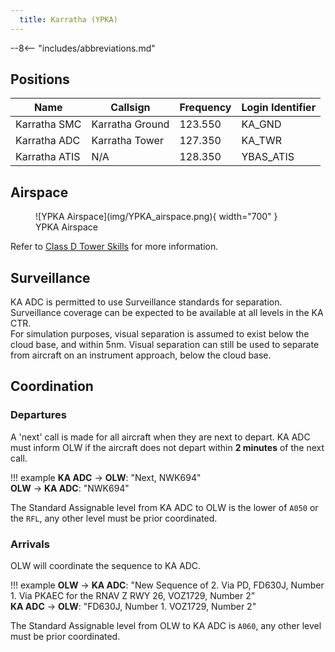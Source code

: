 ```yaml
---
  title: Karratha (YPKA)
---
```


--8<-- "includes/abbreviations.md"

## Positions

| Name | Callsign | Frequency | Login Identifier |
| ---- | -------- | --------- | ---------------- |
| Karratha SMC | Karratha Ground | 123.550 | KA_GND |
| Karratha ADC | Karratha Tower | 127.350 | KA_TWR |
| Karratha ATIS | N/A | 128.350 | YBAS_ATIS |

## Airspace

<figure markdown>
![YPKA Airspace](img/YPKA_airspace.png){ width="700" }
  <figcaption>YPKA Airspace</figcaption>
</figure>

Refer to [Class D Tower Skills](../../controller-skills/classdtwr) for more information.

## Surveillance
KA ADC is permitted to use Surveillance standards for separation. Surveillance coverage can be expected to be available at all levels in the KA CTR.  
For simulation purposes, visual separation is assumed to exist below the cloud base, and within 5nm. Visual separation can still be used to separate from aircraft on an instrument approach, below the cloud base.
## Coordination
### Departures
A 'next' call is made for all aircraft when they are next to depart. KA ADC must inform OLW if the aircraft does not depart within **2 minutes** of the next call.

!!! example
    <span class="hotline">**KA ADC** -> **OLW**</span>: "Next, NWK694"  
    <span class="hotline">**OLW** -> **KA ADC**</span>: "NWK694"  

The Standard Assignable level from KA ADC to OLW is the lower of `A050` or the `RFL`, any other level must be prior coordinated.
### Arrivals
OLW will coordinate the sequence to KA ADC.

!!! example
    <span class="coldline">**OLW** -> **KA ADC**</span>: "New Sequence of 2. Via PD, FD630J, Number 1. Via PKAEC for the RNAV Z RWY 26, VOZ1729, Number 2”  
    <span class="coldline">**KA ADC** -> **OLW**</span>: "FD630J, Number 1. VOZ1729, Number 2"  

The Standard Assignable level from OLW to KA ADC is `A060`, any other level must be prior coordinated.